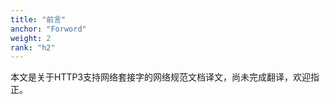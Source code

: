 ```yaml
---
title: "前言"
anchor: "Forword"
weight: 2
rank: "h2"
---
```


本文是关于HTTP3支持网络套接字的网络规范文档译文，尚未完成翻译，欢迎指正。
